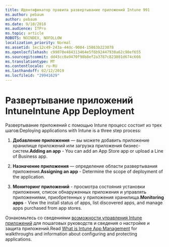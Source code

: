 ```yaml
---
title: Идентификатор правила развертывание приложений Intune 991
ms.author: pebaum
author: pebaum
ms.date: 9/10/2018
ms.audience: ITPro
ms.topic: article
ROBOTS: NOINDEX, NOFOLLOW
localization_priority: Normal
ms.assetid: 1ec12c49-243a-44dc-9084-15863b223078
ms.openlocfilehash: c99070e484313464e5f6b92447930a62c90ef655
ms.sourcegitcommit: dd43cc0a9470f98b8ef2a3787c823801d674c666
ms.translationtype: MT
ms.contentlocale: ru-RU
ms.lasthandoff: 02/12/2019
ms.locfileid: "29941629"
---
```

# <a name="intune-app-deployment"></a><span data-ttu-id="d1326-102">Развертывание приложений Intune</span><span class="sxs-lookup"><span data-stu-id="d1326-102">Intune App Deployment</span></span>

<span data-ttu-id="d1326-103">Развертывание приложений с помощью Intune процесс состоит из трех шагов:</span><span class="sxs-lookup"><span data-stu-id="d1326-103">Deploying applications with Intune is a three step process:</span></span>
  
1. <span data-ttu-id="d1326-104">**Добавление приложения** — вы можете добавить приложение хранилище приложений или загрузка приложения бизнес-систем.</span><span class="sxs-lookup"><span data-stu-id="d1326-104">**Adding an app** - You can add an App Store app or upload a Line of Business app.</span></span> 
    
2. <span data-ttu-id="d1326-105">**Назначение приложения** — определение области развертывания приложения.</span><span class="sxs-lookup"><span data-stu-id="d1326-105">**Assigning an app** - Determine the scope of deployment of the application.</span></span> 
    
3. <span data-ttu-id="d1326-106">**Мониторинг приложений** - просмотра состояния установки приложения, список обнаруженных приложения и управлять приложениями, приобретенных у приложения хранилища.</span><span class="sxs-lookup"><span data-stu-id="d1326-106">**Monitoring apps** - View the install status of apps, list discovered apps, and manage apps purchased from app stores.</span></span> 
    
<span data-ttu-id="d1326-107">Ознакомьтесь со сведениями [возможности управления Intune приложений](https://docs.microsoft.com/intune/app-management) для пошаговых руководств и сведения о настройке и защита приложений.</span><span class="sxs-lookup"><span data-stu-id="d1326-107">Read [What is Intune App Management](https://docs.microsoft.com/intune/app-management) for walkthroughs and information about configuring and protecting applications.</span></span> 
  

